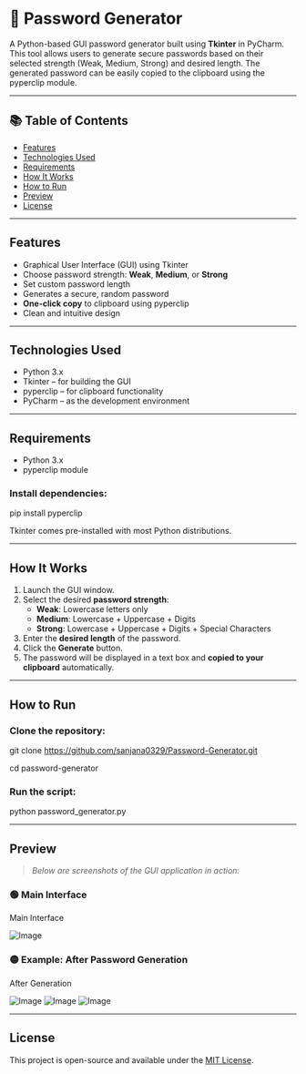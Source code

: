 
# 🔐 Password Generator

A Python-based GUI password generator built using **Tkinter** in PyCharm. This tool allows users to generate secure passwords based on their selected strength (Weak, Medium, Strong) and desired length. The generated password can be easily copied to the clipboard using the pyperclip module.

---
## 📚 Table of Contents

- [Features](#features)
- [Technologies Used](#technologies-used)
- [Requirements](#requirements)
- [How It Works](#how-it-works)
- [How to Run](#how-to-run)
- [Preview](#preview)
- [License](#license)
---

## Features

- Graphical User Interface (GUI) using Tkinter
- Choose password strength: **Weak**, **Medium**, or **Strong**
- Set custom password length
- Generates a secure, random password
- **One-click copy** to clipboard using pyperclip
- Clean and intuitive design

---

## Technologies Used

- Python 3.x
- Tkinter – for building the GUI
- pyperclip – for clipboard functionality
- PyCharm – as the development environment

---

##  Requirements

- Python 3.x
- pyperclip module

### Install dependencies:

pip install pyperclip

Tkinter comes pre-installed with most Python distributions.

---

##  How It Works

1. Launch the GUI window.
2. Select the desired **password strength**:
   - **Weak**: Lowercase letters only
   - **Medium**: Lowercase + Uppercase + Digits
   - **Strong**: Lowercase + Uppercase + Digits + Special Characters
3. Enter the **desired length** of the password.
4. Click the **Generate** button.
5. The password will be displayed in a text box and **copied to your clipboard** automatically.

---

##  How to Run

### Clone the repository:

git clone https://github.com/sanjana0329/Password-Generator.git

cd password-generator


### Run the script:

python password_generator.py


---

##  Preview

> _Below are screenshots of the GUI application in action:_

### 🟢 Main Interface
Main Interface

![Image](https://github.com/user-attachments/assets/5f6a6b93-2cdb-4efa-81b0-f7722c913763)

### 🟡 Example: After Password Generation

After Generation

![Image](https://github.com/user-attachments/assets/09367922-23a7-4e42-a7c5-5467de393c5e)
![Image](https://github.com/user-attachments/assets/7b176b03-1095-4e79-bbf1-5190b6324ca5)
![Image](https://github.com/user-attachments/assets/540db628-4ea8-474f-a4b6-846d94322ece)




---

##  License

This project is open-source and available under the [MIT License](LICENSE).
